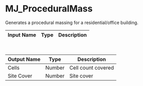 

# MJ_ProceduralMass

Generates a procedural massing for a residential/office building.

|Input Name|Type|Description|
|---|---|---|


<br>

|Output Name|Type|Description|
|---|---|---|
|Cells|Number|Cell count covered|
|Site Cover|Number|Site cover|

